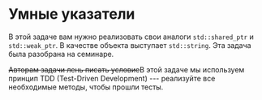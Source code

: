 # Умные указатели

В этой задаче вам нужно реализовать свои аналоги `std::shared_ptr` и `std::weak_ptr`. В качестве объекта выступает
`std::string`. Эта задача была разобрана на семинаре.

~~Авторам задачи лень писать условие~~В этой задаче мы используем принцип TDD (Test-Driven Development) ---
реализуйте все необходимые методы, чтобы прошли тесты.
